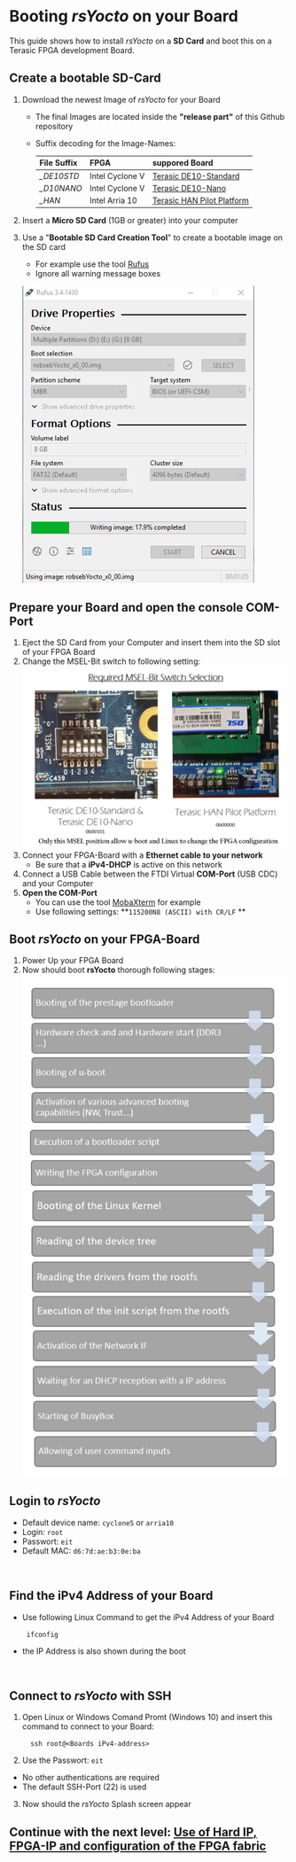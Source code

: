 # Booting *rsYocto* on your Board
This guide shows how to install *rsYocto* on a **SD Card** and boot this on a Terasic FPGA development Board. 

## Create a bootable SD-Card 
1. Download the newest Image of *rsYocto* for your Board
    + The final Images are located inside the **"release part"** of this Github repository 
    + Suffix decoding for the Image-Names:
    
      | File Suffix | FPGA | suppored Board
      |:--|:--|:--|
      | *_DE10STD* | Intel Cyclone V | [Terasic DE10-Standard](https://www.terasic.com.tw/cgi-bin/page/archive.pl?Language=English&CategoryNo=167&No=1081)
      | *_D10NANO* | Intel Cyclone V | [Terasic DE10-Nano](https://www.terasic.com.tw/cgi-bin/page/archive.pl?Language=English&CategoryNo=167&No=1046)
      | *_HAN* | Intel Arria 10 | [Terasic HAN Pilot Platform](https://www.terasic.com.tw/cgi-bin/page/archive.pl?Language=English&CategoryNo=228&No=1133)
 2. Insert a **Micro SD Card** (1GB or greater) into your computer  
 3. Use a "**Bootable SD Card Creation Tool**" to create a bootable image on the SD card
    + For example use the tool [Rufus](https://rufus.ie/) 
    + Ignore all warning message boxes
    
    ![Alt text](rufusSDbuilf.png?raw=true "rufus")
    
  ## Prepare your Board and open the console COM-Port
  1. Eject the SD Card from your Computer and insert them into the SD slot of your FPGA Board
  2. Change the MSEL-Bit switch to following setting: 
   ![Alt text](requiredMSEL.jpg?raw=true "Required MSEL-Bit Switch Selection")
  3. Connect your FPGA-Board with a **Ethernet cable to your network**
     + Be sure that a **iPv4-DHCP** is active on this network 
  4. Connect a USB Cable between the FTDI Virtual **COM-Port** (USB CDC) and your Computer
  5. **Open the COM-Port**
     + You can use the tool [MobaXterm](https://mobaxterm.mobatek.net/) for example
     + Use following settings: **`115200N8 (ASCII) with CR/LF` **
    
## Boot *rsYocto* on your FPGA-Board
  1. Power Up your FPGA Board
  2. Now should boot **rsYocto** thorough following stages:
     ![Alt text](BootingStep.jpg?raw=true "Boot steps of rsYocto")
  
## Login to *rsYocto*
* Default device name: `cyclone5` or `arria10` 
* Login: `root`
* Passwort:  `eit`
* Default MAC: `d6:7d:ae:b3:0e:ba`
 <br>
 
 ## Find the iPv4 Address of your Board
 * Use following Linux Command to get the iPv4 Address of your Board
     ````shell
      ifconfig
     ```` 
 * the IP Address is also shown during the boot
 <br> 
 
## Connect to *rsYocto* with SSH
1. Open Linux or Windows Comand Promt (Windows 10) and insert this command to connect to your Board: 
    ```
      ssh root@<Boards iPv4-address>
    ```
2. Use the Passwort: `eit`
  * No other authentications are required
  * The default SSH-Port (22) is used 
3. Now should the *rsYocto* Splash screen appear

 ## Continue with the next level: [Use of Hard IP, FPGA-IP and configuration of the FPGA fabric](2_FPGA_HARDIP.md)
